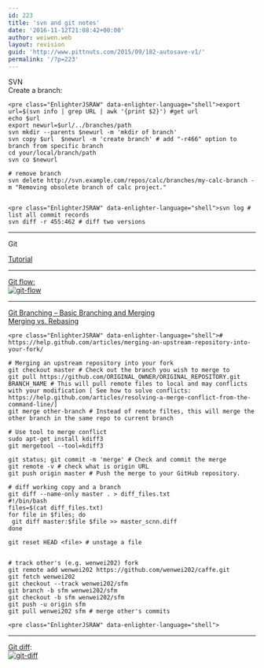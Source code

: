 ```yaml
---
id: 223
title: 'svn and git notes'
date: '2016-11-12T21:08:42+00:00'
author: weiwen.web
layout: revision
guid: 'http://www.pittnuts.com/2015/09/182-autosave-v1/'
permalink: '/?p=223'
---
```


SVN  
Create a branch:

```
<pre class="EnlighterJSRAW" data-enlighter-language="shell">export url=$(svn info | grep URL | awk '{print $2}') #get url
echo $url
export newurl=$url/../branches/path
svn mkdir --parents $newurl -m 'mkdir of branch'
svn copy $url  $newurl -m 'create branch' # add "-r466" option to branch from specific branch
cd your/local/branch/path
svn co $newurl

# remove branch
svn delete http://svn.example.com/repos/calc/branches/my-calc-branch -m "Removing obsolete branch of calc project."


```

```
<pre class="EnlighterJSRAW" data-enlighter-language="shell">svn log # list all commit records
svn diff -r 455:462 # diff two versions
```

- - - - - -

Git

[Tutorial](https://www.atlassian.com/git/tutorials/)

- - - - - -

[Git flow:](http://blog.osteele.com/posts/2008/05/my-git-workflow/)  
[![git-flow](http://www.pittnuts.com/wp-content/uploads/2015/09/git-flow-300x284.png)](http://www.pittnuts.com/wp-content/uploads/2015/09/git-flow.png)

- - - - - -

[Git Branching – Basic Branching and Merging](https://git-scm.com/book/en/v2/Git-Branching-Basic-Branching-and-Merging)  
[Merging vs. Rebasing](https://www.atlassian.com/git/tutorials/merging-vs-rebasing)

```
<pre class="EnlighterJSRAW" data-enlighter-language="shell"># https://help.github.com/articles/merging-an-upstream-repository-into-your-fork/

# Merging an upstream repository into your fork
git checkout master # Check out the branch you wish to merge to
git pull https://github.com/ORIGINAL_OWNER/ORIGINAL_REPOSITORY.git BRANCH_NAME # This will pull remote files to local and may conflicts with your modification [ See how to solve conflicts: https://help.github.com/articles/resolving-a-merge-conflict-from-the-command-line/]
git merge other-branch # Instead of remote filtes, this will merge the other branch in the same repo to current branch 

# Use tool to merge conflict
sudo apt-get install kdiff3
git mergetool --tool=kdiff3

git status; git commit -m 'merge' # Check and commit the merge
git remote -v # check what is origin URL
git push origin master # Push the merge to your GitHub repository.

# diff working copy and a branch
git diff --name-only master . > diff_files.txt
#!/bin/bash
files=$(cat diff_files.txt)
for file in $files; do
 git diff master:$file $file >> master_scnn.diff
done

git reset HEAD <file> # unstage a file


# track other's (e.g. wenwei202) fork
git remote add wenwei202 https://github.com/wenwei202/caffe.git
git fetch wenwei202 
git checkout --track wenwei202/sfm 
git branch -b sfm wenwei202/sfm
git checkout -b sfm wenwei202/sfm 
git push -u origin sfm 
git pull wenwei202 sfm # merge other's commits
```

```
<pre class="EnlighterJSRAW" data-enlighter-language="shell">
```

- - - - - -

[Git diff](http://stackoverflow.com/questions/1587846/how-do-i-show-the-changes-which-have-been-staged):  
[![git-diff](http://www.pittnuts.com/wp-content/uploads/2015/09/git-diff.png)](http://www.pittnuts.com/wp-content/uploads/2015/09/git-diff.png)